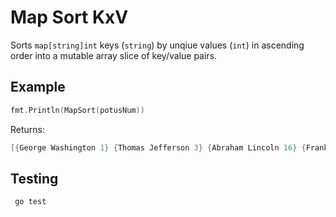 Map Sort KxV
======

Sorts `map[string]int` keys (`string`) by unqiue values (`int`) in ascending order into a mutable array slice of key/value pairs.

## Example
```go
fmt.Println(MapSort(potusNum))
```
Returns:
```go
[{George Washington 1} {Thomas Jefferson 3} {Abraham Lincoln 16} {Franklin Delano Roosevelt 32} {John Fitzgerald Kennedy 35} {Barack Hussein Obama 44}]
```

## Testing
```
 go test
```
